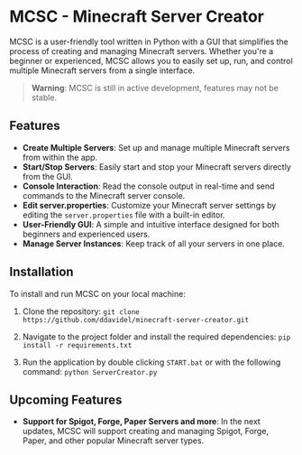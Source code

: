 # MCSC - Minecraft Server Creator
MCSC is a user-friendly tool written in Python with a GUI that simplifies the process of creating and managing Minecraft servers. Whether you're a beginner or experienced, MCSC allows you to easily set up, run, and control multiple Minecraft servers from a single interface.
> **Warning**: MCSC is still in active development, features may not be stable.

## Features
- **Create Multiple Servers**: Set up and manage multiple Minecraft servers from within the app.
- **Start/Stop Servers**: Easily start and stop your Minecraft servers directly from the GUI.
- **Console Interaction**: Read the console output in real-time and send commands to the Minecraft server console.
- **Edit server.properties**: Customize your Minecraft server settings by editing the `server.properties` file with a built-in editor.
- **User-Friendly GUI**: A simple and intuitive interface designed for both beginners and experienced users.
- **Manage Server Instances**: Keep track of all your servers in one place.

## Installation
To install and run MCSC on your local machine:
1. Clone the repository:
`git clone https://github.com/ddavidel/minecraft-server-creator.git`

2. Navigate to the project folder and install the required dependencies:
`pip install -r requirements.txt`

3. Run the application by double clicking `START.bat` or with the following command:
`python ServerCreator.py`

## Upcoming Features
- **Support for Spigot, Forge, Paper Servers and more**: In the next updates, MCSC will support creating and managing Spigot, Forge, Paper, and other popular Minecraft server types.
